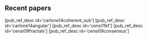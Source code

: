 
## Recent papers

[pub_ref_desc id='carlone14coherent_sub']
[pub_ref_desc id='carlone14angular']
[pub_ref_desc id='censi11kf']
[pub_ref_desc id='censi09fractals']
[pub_ref_desc id='censi09consensus']